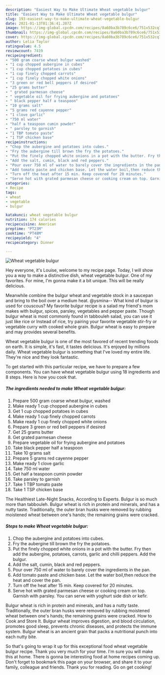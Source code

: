 ```yaml
---
description: "Easiest Way to Make Ultimate Wheat vegetable bulgur"
title: "Easiest Way to Make Ultimate Wheat vegetable bulgur"
slug: 193-easiest-way-to-make-ultimate-wheat-vegetable-bulgur
date: 2021-01-13T01:36:41.207Z
image: https://img-global.cpcdn.com/recipes/8a60ba3b789c6ce6/751x532cq70/wheat-vegetable-bulgur-recipe-main-photo.jpg
thumbnail: https://img-global.cpcdn.com/recipes/8a60ba3b789c6ce6/751x532cq70/wheat-vegetable-bulgur-recipe-main-photo.jpg
cover: https://img-global.cpcdn.com/recipes/8a60ba3b789c6ce6/751x532cq70/wheat-vegetable-bulgur-recipe-main-photo.jpg
author: Lelia Taylor
ratingvalue: 4.5
reviewcount: 7419
recipeingredient:
- "500 gram coarse wheat bulgur washed"
- "1 cup chopped aubergine in cubes"
- "1 cup chopped potatoes in cubes"
- "1 cup finely chopped carrots"
- "1 cup finely chopped white onions"
- "3 green or red bell peppers if desired"
- "25 grams butter"
- " grated parmesan cheese"
- " vegetable oil for frying aubergine and potatoes"
- " black pepper half a teaspoon"
- "10 grams salt"
- "5 grams red cayenne pepper"
- "1 clove garlic"
- "750 ml water"
- "half a teaspoon cumin powder"
- " parsley to garnish"
- "1 TBP tomato paste"
- "1 TSP chicken base"
recipeinstructions:
- "Chop the aubergine and potatoes into cubes."
- "Fry the aubergine till brown the fry the potatoes."
- "Put the finely chopped white onions in a pot with the butter. Fry then add the aubergine, potatoes, carrots, garlic and chilli peppers. Add the bulgur."
- "Add the salt, cumin, black and red peppers."
- "Pour over 750 ml of water to barely cover the ingredients in the pan."
- "Add tomato paste and chicken base. Let the water boil,then reduce the heat and cover the pan."
- "Turn off the heat after 15 min. Keep covered for 20 minutes."
- "Serve hot with grated parmesan cheese or cooking cream on top. Garnish with parsley. You can serve with yoghurt side dish or kefir."
categories:
- Recipe
tags:
- wheat
- vegetable
- bulgur

katakunci: wheat vegetable bulgur 
nutrition: 174 calories
recipecuisine: American
preptime: "PT23M"
cooktime: "PT48M"
recipeyield: "4"
recipecategory: Dinner

---
```



![Wheat vegetable bulgur](https://img-global.cpcdn.com/recipes/8a60ba3b789c6ce6/751x532cq70/wheat-vegetable-bulgur-recipe-main-photo.jpg)

Hey everyone, it's Louise, welcome to my recipe page. Today, I will show you a way to make a distinctive dish, wheat vegetable bulgur. One of my favorites. For mine, I'm gonna make it a bit unique. This will be really delicious.

Meanwhile combine the bulgur wheat and vegetable stock in a saucepan and bring to the boil over a medium heat. @ysmina-- What kind of bulgur is used for couscous? My favorite bulgur recipe is a salad my friend&#39;s mom makes with bulgur, spices, parsley, vegetables and pepper paste. Though bulgur wheat is most commonly found in tabbouleh salad, you can use it just like rice or Instead of rice, try pairing your favorite vegetable stir-fry or vegetable curry with cooked whole grain. Bulgur wheat is easy to prepare and may provides several benefits.

Wheat vegetable bulgur is one of the most favored of recent trending foods on earth. It is simple, it's fast, it tastes delicious. It's enjoyed by millions daily. Wheat vegetable bulgur is something that I've loved my entire life. They're nice and they look fantastic.


To get started with this particular recipe, we have to prepare a few components. You can have wheat vegetable bulgur using 18 ingredients and 8 steps. Here is how you cook that.

<!--inarticleads1-->

##### The ingredients needed to make Wheat vegetable bulgur:

1. Prepare 500 gram coarse wheat bulgur, washed
1. Make ready 1 cup chopped aubergine in cubes
1. Get 1 cup chopped potatoes in cubes
1. Make ready 1 cup finely chopped carrots
1. Make ready 1 cup finely chopped white onions
1. Prepare 3 green or red bell peppers if desired
1. Get 25 grams butter
1. Get  grated parmesan cheese
1. Prepare  vegetable oil for frying aubergine and potatoes
1. Take  black pepper half a teaspoon
1. Take 10 grams salt
1. Prepare 5 grams red cayenne pepper
1. Make ready 1 clove garlic
1. Take 750 ml water
1. Get half a teaspoon cumin powder
1. Take  parsley to garnish
1. Take 1 TBP tomato paste
1. Take 1 TSP chicken base


The Healthiest Late-Night Snacks, According to Experts. Bulgur is so much more than tabbouleh. Bulgur wheat is rich in protein and minerals, and has a nutty taste. Traditionally, the outer bran husks were removed by rubbing moistened wheat between one&#39;s hands; the remaining grains were cracked. 

<!--inarticleads2-->

##### Steps to make Wheat vegetable bulgur:

1. Chop the aubergine and potatoes into cubes.
1. Fry the aubergine till brown the fry the potatoes.
1. Put the finely chopped white onions in a pot with the butter. Fry then add the aubergine, potatoes, carrots, garlic and chilli peppers. Add the bulgur.
1. Add the salt, cumin, black and red peppers.
1. Pour over 750 ml of water to barely cover the ingredients in the pan.
1. Add tomato paste and chicken base. Let the water boil,then reduce the heat and cover the pan.
1. Turn off the heat after 15 min. Keep covered for 20 minutes.
1. Serve hot with grated parmesan cheese or cooking cream on top. Garnish with parsley. You can serve with yoghurt side dish or kefir.


Bulgur wheat is rich in protein and minerals, and has a nutty taste. Traditionally, the outer bran husks were removed by rubbing moistened wheat between one&#39;s hands; the remaining grains were cracked. How to Cook and Store It. Bulgur wheat improves digestion, and blood circulation, promotes good sleep, prevents chronic diseases, and protects the immune system. Bulgur wheat is an ancient grain that packs a nutritional punch into each nutty bite. 

So that's going to wrap it up for this exceptional food wheat vegetable bulgur recipe. Thank you very much for your time. I'm sure you will make this at home. There is gonna be interesting food at home recipes coming up. Don't forget to bookmark this page on your browser, and share it to your family, colleague and friends. Thank you for reading. Go on get cooking!
